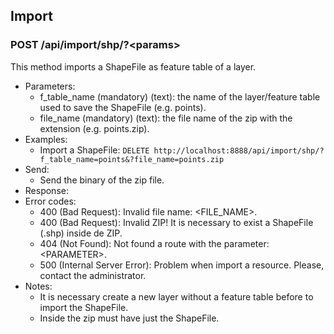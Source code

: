 ## Import

### POST /api/import/shp/?\<params>

This method imports a ShapeFile as feature table of a layer.
- Parameters:
    - f_table_name (mandatory) (text): the name of the layer/feature table used to save the ShapeFile (e.g. points).
    - file_name (mandatory) (text): the file name of the zip with the extension (e.g. points.zip).
- Examples:
    - Import a ShapeFile: ```DELETE http://localhost:8888/api/import/shp/?f_table_name=points&?file_name=points.zip```
- Send:
    - Send the binary of the zip file.
- Response:
- Error codes:
     - 400 (Bad Request): Invalid file name: \<FILE_NAME\>.
     - 400 (Bad Request): Invalid ZIP! It is necessary to exist a ShapeFile (.shp) inside de ZIP.
     - 404 (Not Found): Not found a route with the parameter: \<PARAMETER\>.
     - 500 (Internal Server Error): Problem when import a resource. Please, contact the administrator.
- Notes:
    - It is necessary create a new layer without a feature table before to import the ShapeFile.
    - Inside the zip must have just the ShapeFile.
